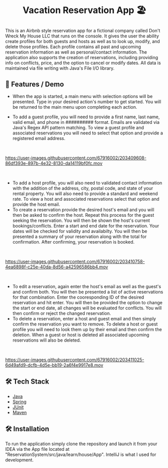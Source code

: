 
# <p align="center">Vacation Reservation App 🏖️</p>

This is an Airbnb style reservation app for a fictional company called Don't Wreck My House LLC that runs on the console. It gives the user the ability create profiles for both guests and hosts as well as to look up, modify, and delete those profiles. Each profile contains all past and upcoming reservation information as well as personal/contact information. The application also supports the creation of reservations, including providing info on conflicts, price, and the option to cancel or modify dates. All data is maintained via file writing with Java's File I/O library.

## 🧐 Features  / Demo
- When the app is started, a main menu with selection options will be presented. Type in your desired action's number to get started. You will be returned to the main menu upon completing each action.
- To add a guest profile, you will need to provide a first name, last name, valid email, and phone in ########## format. Emails are validated via Java's Regex API pattern matching. To view a guest profile and associated reservations you will need to select that option and provide a registered email address.

  ‎

https://user-images.githubusercontent.com/67916002/203409608-86df393e-897b-4e32-8130-da14119bf0fc.mov

‎

- To add a host profile, you will also need to validated contact information with the addition of the address, city, postal code, and state of your rental property. You will also need to provide a standard and weekend rate. To view a host and associated reservations select that option and provide the host email.
- To create a reservation provide the desired host's email and you will then be asked to confirm the host. Repeat this process for the guest seeking the reservation. You will then be shown the host's current bookings/conflicts. Enter a start and end date for the reservation. Your dates will be checked for validity and availabilty. You will then be presented a summary of your reservation along with the total for confirmation. After confirming, your reservation is booked.

‎

https://user-images.githubusercontent.com/67916002/203410758-4ea6898f-c25e-40da-8d56-a42596586bb4.mov

‎

- To edit a reservation, again enter the host's email as well as the guest's and confirm both. You will then be presented a list of active reservations for that combination. Enter the cooresponding ID of the desired reservation and hit enter. You will then be provided the option to change the start or end date, all changes will be evaluated for conflicts. You will then confirm or reject the changed reservation.
- To delete a reservation, enter a host and guest email and then simply confirm the reservation you want to remove. To delete a host or guest profile you will need to look them up by their email and then confirm the deletion. When a guest or host is deleted all associated upcoming reservations will also be deleted.

‎

https://user-images.githubusercontent.com/67916002/203411025-6d49afd9-dcfb-4d5e-bb19-2a6f4e9917e8.mov

## 🛠️ Tech Stack
- [Java](https://www.java.com/)
- [Spring](https://spring.io)
- [JUnit](https://junit.org/junit5/)
- [Maven](https://maven.apache.org/)  

## 🛠️ Installation
To run the application simply clone the repository and launch it from your IDEA via the App file located at "ReservationSystem/src/java/learn/house/App". IntelliJ is what I used for development. 